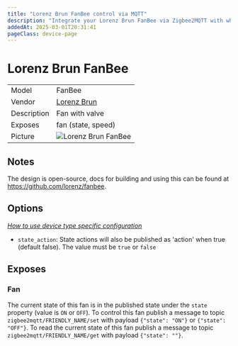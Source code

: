 ```yaml
---
title: "Lorenz Brun FanBee control via MQTT"
description: "Integrate your Lorenz Brun FanBee via Zigbee2MQTT with whatever smart home infrastructure you are using without the vendor's bridge or gateway."
addedAt: 2025-03-01T20:31:41
pageClass: device-page
---
```


<!-- !!!! -->
<!-- ATTENTION: This file is auto-generated through docgen! -->
<!-- You can only edit the "Notes"-Section between the two comment lines "Notes BEGIN" and "Notes END". -->
<!-- Do not use h1 or h2 heading within "## Notes"-Section. -->
<!-- !!!! -->

# Lorenz Brun FanBee

|     |     |
|-----|-----|
| Model | FanBee  |
| Vendor  | [Lorenz Brun](/supported-devices/#v=Lorenz%20Brun)  |
| Description | Fan with valve |
| Exposes | fan (state, speed) |
| Picture | ![Lorenz Brun FanBee](https://www.zigbee2mqtt.io/images/devices/FanBee.png) |


<!-- Notes BEGIN: You can edit here. Add "## Notes" headline if not already present. -->
## Notes
The design is open-source, docs for building and using this can be found at https://github.com/lorenz/fanbee.

<!-- Notes END: Do not edit below this line -->



## Options
*[How to use device type specific configuration](../guide/configuration/devices-groups.md#specific-device-options)*

* `state_action`: State actions will also be published as 'action' when true (default false). The value must be `true` or `false`


## Exposes

### Fan 
The current state of this fan is in the published state under the `state` property (value is `ON` or `OFF`).
To control this fan publish a message to topic `zigbee2mqtt/FRIENDLY_NAME/set` with payload `{"state": "ON"}` or `{"state": "OFF"}`.
To read the current state of this fan publish a message to topic `zigbee2mqtt/FRIENDLY_NAME/get` with payload `{"state": ""}`.

